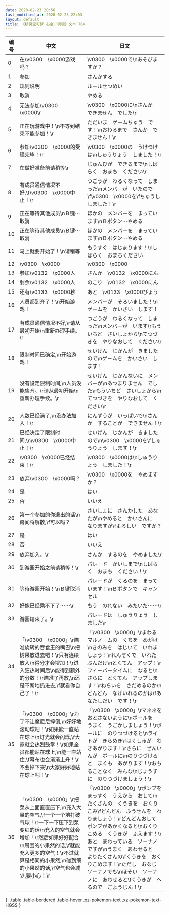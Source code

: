 ```yaml
---
date: 2020-02-23 20:56
last_modified_at: 2020-02-23 22:03
layout: default
title: 《精灵宝可梦 心金／魂银》文本 764
---
```

| 编号 | 中文 | 日文 |
| ---- | ---- | ---- |
| 0 | 在\v0300　\x0000游戏吗？ | \v0300　\x0000で\nあそびますか？ |
| 1 | 参加 | さんかする |
| 2 | 规则说明 | ル－ルせつめい |
| 3 | 取消 | やめる |
| 4 | 无法参加\v0300　\x0000\r | \v0300　\x0000に\nさんか　できません　でした\r |
| 5 | 正在玩游戏中！\n不等到结束不能参加！\r | ただいま　ゲ－ムちゅう　です！\nおわるまで　さんか　できません！\r |
| 6 | 参加\v0300　\x0000的受理完毕！\r | \v0300　\x0000の　うけつけは\nしゅうりょう　しました！\r |
| 7 | 在做好准备前请稍等\r | じゅんびが　できるまで\nしばらく　おまち　ください\r |
| 8 | 有成员通信情况不好,\f\v0300　\x0000中止！\r | つごうが　わるくなって　しまった\nメンバ－が　いたので\f\v0300　\x0000を\fちゅうし　しました！\r |
| 9 | 正在等待其他成员\nＢ键⋯取消 | ほかの　メンバ－を　まっています\nＢボタン⋯やめる |
| 10 | 正在等待其他成员\nＢ键⋯取消 | ほかの　メンバ－を　まっています\nＢボタン⋯やめる |
| 11 | 马上就要开始了！\n请稍等 | もうすぐ　はじまります！\nしばらく　おまちください |
| 12 | \v0300　\x0000 | \v0300　\x0000 |
| 13 | 参加\v0132　\x0000人 | さんか　\v0132　\x0000にん |
| 14 | 剩余\v0132　\x0000人 | のこり　\v0132　\x0000にん |
| 15 | 还有\v0133　\x0000秒 | あと　\v0133　\x0000びょう |
| 16 | 人员都到齐了！\n开始游戏！ | メンバ－が　そろいました！\nゲ－ムを　かいさい　します！ |
| 17 | 有成员通信情况不好,\r请从最初开始\n重新办理手续。\r | つごうが　わるくなって　しまった\nメンバ－が　います\rもういちど　さいしょから\nてつづきを　やりなおして　ください\r |
| 18 | 限制时间已确定,\n开始游戏！ | せいげん　じかんが　きましたので\nゲ－ムを　かいさい　します！ |
| 19 | 没有设定限制时间,\n人员没能集齐。\r请从最初开始\n重新办理手续。\r | せいげん　じかんないに　メンバ－が\nあつまりません　でした\rもういちど　さいしょから\nてつづきを　やりなおして　ください\r |
| 20 | 人数已经满了,\n没办法加入！\r | にんずうが　いっぱいで\nさんか　することが　できません！\r |
| 21 | 已经决定了限制时间,\n\v0300　\x0000中止！\r | せいげん　じかんが　きましたので\n\v0300　\x0000を\fしゅうりょう　します！\r |
| 22 | \v0300　\x0000已经结束！\r | \v0300　\x0000は\nしゅうりょう　しました！\r |
| 23 | 放弃\v0300　\x0000吗？ | \v0300　\x0000を　やめますか？ |
| 24 | 是 | はい |
| 25 | 否 | いいえ |
| 26 | 第一个参加的你退出的话\n房间将解散,\f可以吗？ | さいしょに　さんかした　あなたが\nやめると　かいさんに　なりますが\fよろしい　ですか？ |
| 27 | 是 | はい |
| 28 | 否 | いいえ |
| 29 | 放弃加入。\r | さんか　するのを　やめました\r |
| 30 | 到游园开始之前请稍等！\r | パレ－ド　かいしまで\nしばらく　おまち　ください！\r |
| 31 | 等待游园开始！\nＢ键取消 | パレ－ドが　くるのを　まっています！\nＢボタンで　キャンセル |
| 32 | 好像已经乘不下了⋯⋯\r | もう　のれない　みたいだ⋯⋯\r |
| 33 | 游园结束了。\r | パレ－ドは　しゅうりょう　しました\r |
| 34 | 「\v0300　\x0000」\r瞄准旋转的吞食王的嘴巴\n把树果放进去吧！\r只有连续放入\n得分才会增加！\r进入狂热时间后\n能得到额外的分数！\r瞄准了再放,\n还是不断地扔进去,\f就看你自己了！\r | 「\v0300　\x0000」\rまわる　マルノ－ムの　くちを　めがけ\nきのみを　はじいて　いれましょう！\rれんぞくで　いれた　ぶんだけ\nとくてん　アップ！\rフィ－バ－タイムに　なると\nさらに　とくてん　アップします！\rねらいを　さだめるのか\nどんどん　なげいれるのかは\fあなたしだい　です！\r |
| 35 | 「\v0300　\x0000」\r为了不让魔尼尼摔倒,\n好好地滚动球吧！\r如果能一直站在球上\n灯光就会闪烁,\f大家就会热烈鼓掌！\r如果全员都能站在球上,\n能一直站住,\f幕布也会渐渐上升！\r不要掉下来\n大家好好地站在球上吧！\r | 「\v0300　\x0000」\rマネネを　おとさないように\nボ－ルを　うまく　うごかしましょう！\rボ－ルに　のりつづけると\nライトが　きらめき\fはくしゅが　わきあがります！\rさらに　ぜんいんが　ボ－ルに\nのりつづけると　まくも　あがります！\rおちることなく　みんな\nじょうずに　のりつづけましょう！\r |
| 36 | 「\v0300　\x0000」\r把泵从上面直直压下,\n充入大量的空气,\f一个一个地打破气球！\r一下一下压下到泵变红的话\n充入的空气就会增加！\r然后如果好好配合\n周围的小果然的话,\f就能充入更多的空气！\r不过就算是相同的小果然,\n碰到细的小果然的话,\f空气也会减少,要小心！\r | 「\v0300　\x0000」\rポンプを　まっすぐ　うえから　おして\nたくさんの　くうきを　おくりこみ\fどんどん　ふうせんを　わりましょう！\rどんどんおして　ポンプがあかくなると\nおくりこめる　くうきが　ふえます！\rあと　まわっている　ソ－ナノですが\nうまく　あわせると　よりたくさんの\fくうきを　おくりこめます！\rただし　おなじ　ソ－ナノでも\nほそい　ソ－ナノに　あわせると\fくうきが　へるので　ごようじん！\r |
{: .table .table-bordered .table-hover .xz-pokemon-text .xz-pokemon-text-HGSS }